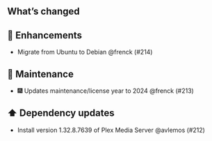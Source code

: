 ## What’s changed

## 🚀 Enhancements

- Migrate from Ubuntu to Debian @frenck (#214)

## 🧰 Maintenance

- 🎆 Updates maintenance/license year to 2024 @frenck (#213)

## ⬆️ Dependency updates

- Install version 1.32.8.7639 of Plex Media Server @avlemos (#212)
